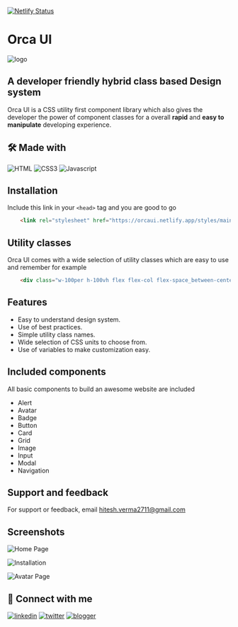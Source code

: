 [![Netlify Status](https://api.netlify.com/api/v1/badges/a248fc6b-6544-449f-b0d5-715d0fe6c295/deploy-status)](https://app.netlify.com/sites/orcaui/deploys)
# Orca UI

![logo](https://user-images.githubusercontent.com/87027579/154685626-1d9b4d5b-4609-48ca-8fc5-7d3508dd13d2.png)
## A developer friendly hybrid class based Design system

Orca UI is a CSS utility first component library which also gives the developer the power of component classes for a overall **rapid** and **easy to manipulate** developing experience.

## 🛠 Made with

![HTML](https://img.shields.io/badge/HTML5-E34F26?style=for-the-badge&logo=html5&logoColor=white)
![CSS3](https://img.shields.io/badge/CSS3-1572B6?style=for-the-badge&logo=css3&logoColor=white)
![Javascript](https://img.shields.io/badge/JavaScript-323330?style=for-the-badge&logo=javascript&logoColor=F7DF1E)
    

## Installation

Include this link in your ```<head>``` tag and you are good to go

```HTML
    <link rel="stylesheet" href="https://orcaui.netlify.app/styles/main.css"/>

```
## Utility classes

Orca UI comes with a wide selection of utility classes which are easy to use and remember for example

```HTML 
    <div class="w-100per h-100vh flex flex-col flex-space_between-center bg-white"></div>
```

## Features

- Easy to understand design system.
- Use of best practices.
- Simple utility class names.
- Wide selection of CSS units to choose from.
- Use of variables to make customization easy.

## Included components

All basic components to build an awesome website are included

- Alert
- Avatar
- Badge
- Button
- Card
- Grid
- Image
- Input
- Modal 
- Navigation

## Support and feedback

For support or feedback, email hitesh.verma2711@gmail.com

## Screenshots
![Home Page](https://user-images.githubusercontent.com/87027579/154686460-f6433fe2-086c-4ca9-ab19-ca902769723f.png)

![Installation](https://user-images.githubusercontent.com/87027579/154855699-997b4c73-838e-4cf0-bf3e-81239e1a90fb.png)

![Avatar Page](https://user-images.githubusercontent.com/87027579/154689789-3c0f61de-25ad-4025-ae31-10671cb1e8b4.png)


## 🔗 Connect with me
[![linkedin](https://img.shields.io/badge/linkedin-0A66C2?style=for-the-badge&logo=linkedin&logoColor=white)](https://www.linkedin.com/in/hitesh-verma-8727921b2//)
[![twitter](https://img.shields.io/badge/twitter-1DA1F2?style=for-the-badge&logo=twitter&logoColor=white)](https://twitter.com/hitesh27v)
[![blogger](https://img.shields.io/badge/Blogger-FF5722?style=for-the-badge&logo=blogger&logoColor=white)](https://thetrailblazer2711.blogspot.com/)

